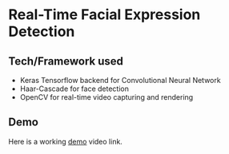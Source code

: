 # Real-Time Facial Expression Detection

## Tech/Framework used

- Keras Tensorflow backend for Convolutional Neural Network
- Haar-Cascade for face detection
- OpenCV for real-time video capturing and rendering

## Demo

Here is a working [demo](https://drive.google.com/open?id=1wEojNldyOmBQGZ5wltD3HCTXlkxJwwKR) video link.